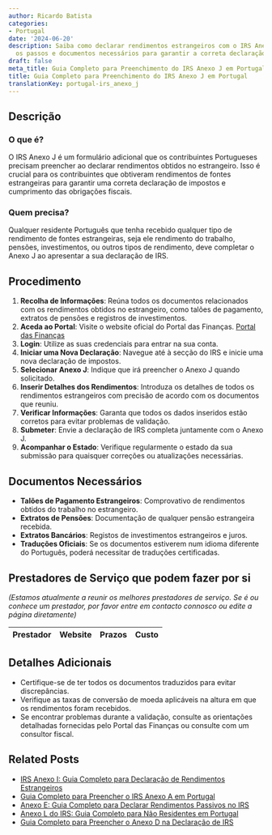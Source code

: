```yaml
---
author: Ricardo Batista
categories:
- Portugal
date: '2024-06-20'
description: Saiba como declarar rendimentos estrangeiros com o IRS Anexo J. Siga
  os passos e documentos necessários para garantir a correta declaração fiscal.
draft: false
meta_title: Guia Completo para Preenchimento do IRS Anexo J em Portugal
title: Guia Completo para Preenchimento do IRS Anexo J em Portugal
translationKey: portugal-irs_anexo_j
---
```




## Descrição
### O que é?
O IRS Anexo J é um formulário adicional que os contribuintes Portugueses precisam preencher ao declarar rendimentos obtidos no estrangeiro. Isso é crucial para os contribuintes que obtiveram rendimentos de fontes estrangeiras para garantir uma correta declaração de impostos e cumprimento das obrigações fiscais.

### Quem precisa?
Qualquer residente Português que tenha recebido qualquer tipo de rendimento de fontes estrangeiras, seja ele rendimento do trabalho, pensões, investimentos, ou outros tipos de rendimento, deve completar o Anexo J ao apresentar a sua declaração de IRS.

## Procedimento
1. **Recolha de Informações**: Reúna todos os documentos relacionados com os rendimentos obtidos no estrangeiro, como talões de pagamento, extratos de pensões e registros de investimentos.
2. **Aceda ao Portal**: Visite o website oficial do Portal das Finanças. [Portal das Finanças](https://www.portaldasfinancas.gov.pt/at/html/index.html)
3. **Login**: Utilize as suas credenciais para entrar na sua conta.
4. **Iniciar uma Nova Declaração**: Navegue até à secção do IRS e inicie uma nova declaração de impostos.
5. **Selecionar Anexo J**: Indique que irá preencher o Anexo J quando solicitado.
6. **Inserir Detalhes dos Rendimentos**: Introduza os detalhes de todos os rendimentos estrangeiros com precisão de acordo com os documentos que reuniu.
7. **Verificar Informações**: Garanta que todos os dados inseridos estão corretos para evitar problemas de validação.
8. **Submeter**: Envie a declaração de IRS completa juntamente com o Anexo J.
9. **Acompanhar o Estado**: Verifique regularmente o estado da sua submissão para quaisquer correções ou atualizações necessárias.

## Documentos Necessários
- **Talões de Pagamento Estrangeiros**: Comprovativo de rendimentos obtidos do trabalho no estrangeiro.
- **Extratos de Pensões**: Documentação de qualquer pensão estrangeira recebida.
- **Extratos Bancários**: Registos de investimentos estrangeiros e juros.
- **Traduções Oficiais**: Se os documentos estiverem num idioma diferente do Português, poderá necessitar de traduções certificadas.

## Prestadores de Serviço que podem fazer por si
_(Estamos atualmente a reunir os melhores prestadores de serviço. Se é ou conhece um prestador, por favor entre em contacto connosco ou edite a página diretamente)_

| Prestador        |     Website     |     Prazos    |       Custo      |
| :-------------: | :-------------: |  :-------------: | :-------------: |

## Detalhes Adicionais
- Certifique-se de ter todos os documentos traduzidos para evitar discrepâncias.
- Verifique as taxas de conversão de moeda aplicáveis na altura em que os rendimentos foram recebidos.
- Se encontrar problemas durante a validação, consulte as orientações detalhadas fornecidas pelo Portal das Finanças ou consulte com um consultor fiscal.
## Related Posts

- [IRS Anexo I: Guia Completo para Declaração de Rendimentos Estrangeiros](https://tramitit.com/pt/guides/portugal/irs_anexo_i/)
- [Guia Completo para Preencher o IRS Anexo A em Portugal](https://tramitit.com/pt/guides/portugal/irs_anexo_a/)
- [Anexo E: Guia Completo para Declarar Rendimentos Passivos no IRS](https://tramitit.com/pt/guides/portugal/irs_anexo_e/)
- [Anexo L do IRS: Guia Completo para Não Residentes em Portugal](https://tramitit.com/pt/guides/portugal/irs_anexo_l/)
- [Guia Completo para Preencher o Anexo D na Declaração de IRS](https://tramitit.com/pt/guides/portugal/irs_anexo_d/)